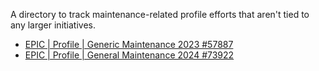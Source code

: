 A directory to track maintenance-related profile efforts that aren't tied to any larger initiatives.

- [EPIC | Profile | Generic Maintenance 2023 #57887](https://github.com/department-of-veterans-affairs/va.gov-team/issues/57887)
- [EPIC | Profile | General Maintenance 2024 #73922](https://github.com/department-of-veterans-affairs/va.gov-team/issues/73922)
